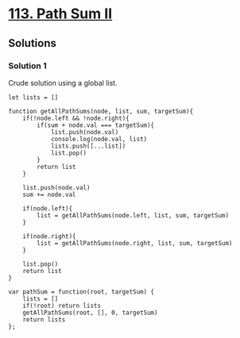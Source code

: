# [113. Path Sum II](https://leetcode.com/problems/path-sum-ii/)

## Solutions

### Solution 1

Crude solution using a global list.

```
let lists = []

function getAllPathSums(node, list, sum, targetSum){
    if(!node.left && !node.right){
        if(sum + node.val === targetSum){
            list.push(node.val)
            console.log(node.val, list)
            lists.push([...list])
            list.pop()
        }
        return list
    }
    
    list.push(node.val)
    sum += node.val
    
    if(node.left){
        list = getAllPathSums(node.left, list, sum, targetSum)
    }
    
    if(node.right){
        list = getAllPathSums(node.right, list, sum, targetSum)
    }
    
    list.pop()
    return list
}

var pathSum = function(root, targetSum) {
    lists = []
    if(!root) return lists
    getAllPathSums(root, [], 0, targetSum)
    return lists
};
```
